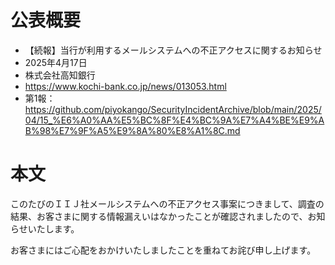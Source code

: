 # 公表概要
- 【続報】当行が利用するメールシステムへの不正アクセスに関するお知らせ
- 2025年4月17日
- 株式会社高知銀行
- https://www.kochi-bank.co.jp/news/013053.html
- 第1報：https://github.com/piyokango/SecurityIncidentArchive/blob/main/2025/04/15_%E6%A0%AA%E5%BC%8F%E4%BC%9A%E7%A4%BE%E9%AB%98%E7%9F%A5%E9%8A%80%E8%A1%8C.md

# 本文
このたびのＩＩＪ社メールシステムへの不正アクセス事案につきまして、調査の結果、お客さまに関する情報漏えいはなかったことが確認されましたので、お知らせいたします。

お客さまにはご心配をおかけいたしましたことを重ねてお詫び申し上げます。
